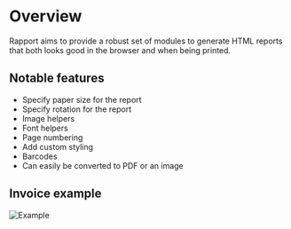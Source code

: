 # Overview

Rapport aims to provide a robust set of modules to generate HTML reports that both looks good in the browser and when being printed.

## Notable features

- Specify paper size for the report
- Specify rotation for the report
- Image helpers
- Font helpers
- Page numbering
- Add custom styling
- Barcodes
- Can easily be converted to PDF or an image

## Invoice example

![Example](https://raw.github.com/ricn/rapport/master/assets/example.png)
